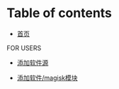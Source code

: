 # Table of contents

* [首页](README.md)

FOR USERS

* [添加软件源](cloud.md)

* [添加软件/magisk模块](user.md)

